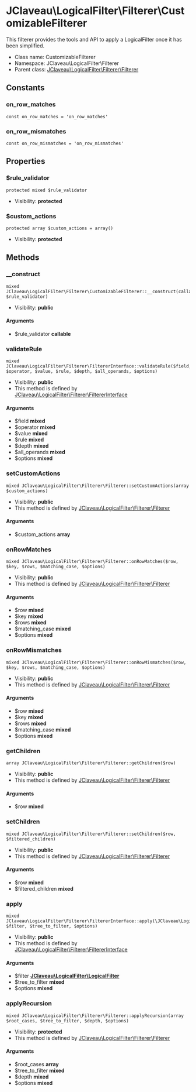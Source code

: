 JClaveau\LogicalFilter\Filterer\CustomizableFilterer
===============

This filterer provides the tools and API to apply a LogicalFilter once it has
been simplified.




* Class name: CustomizableFilterer
* Namespace: JClaveau\LogicalFilter\Filterer
* Parent class: [JClaveau\LogicalFilter\Filterer\Filterer](JClaveau-LogicalFilter-Filterer-Filterer.md)



Constants
----------


### on_row_matches

    const on_row_matches = 'on_row_matches'





### on_row_mismatches

    const on_row_mismatches = 'on_row_mismatches'





Properties
----------


### $rule_validator

    protected mixed $rule_validator





* Visibility: **protected**


### $custom_actions

    protected array $custom_actions = array()





* Visibility: **protected**


Methods
-------


### __construct

    mixed JClaveau\LogicalFilter\Filterer\CustomizableFilterer::__construct(callable $rule_validator)





* Visibility: **public**


#### Arguments
* $rule_validator **callable**



### validateRule

    mixed JClaveau\LogicalFilter\Filterer\FiltererInterface::validateRule($field, $operator, $value, $rule, $depth, $all_operands, $options)





* Visibility: **public**
* This method is defined by [JClaveau\LogicalFilter\Filterer\FiltererInterface](JClaveau-LogicalFilter-Filterer-FiltererInterface.md)


#### Arguments
* $field **mixed**
* $operator **mixed**
* $value **mixed**
* $rule **mixed**
* $depth **mixed**
* $all_operands **mixed**
* $options **mixed**



### setCustomActions

    mixed JClaveau\LogicalFilter\Filterer\Filterer::setCustomActions(array $custom_actions)





* Visibility: **public**
* This method is defined by [JClaveau\LogicalFilter\Filterer\Filterer](JClaveau-LogicalFilter-Filterer-Filterer.md)


#### Arguments
* $custom_actions **array**



### onRowMatches

    mixed JClaveau\LogicalFilter\Filterer\Filterer::onRowMatches($row, $key, $rows, $matching_case, $options)





* Visibility: **public**
* This method is defined by [JClaveau\LogicalFilter\Filterer\Filterer](JClaveau-LogicalFilter-Filterer-Filterer.md)


#### Arguments
* $row **mixed**
* $key **mixed**
* $rows **mixed**
* $matching_case **mixed**
* $options **mixed**



### onRowMismatches

    mixed JClaveau\LogicalFilter\Filterer\Filterer::onRowMismatches($row, $key, $rows, $matching_case, $options)





* Visibility: **public**
* This method is defined by [JClaveau\LogicalFilter\Filterer\Filterer](JClaveau-LogicalFilter-Filterer-Filterer.md)


#### Arguments
* $row **mixed**
* $key **mixed**
* $rows **mixed**
* $matching_case **mixed**
* $options **mixed**



### getChildren

    array JClaveau\LogicalFilter\Filterer\Filterer::getChildren($row)





* Visibility: **public**
* This method is defined by [JClaveau\LogicalFilter\Filterer\Filterer](JClaveau-LogicalFilter-Filterer-Filterer.md)


#### Arguments
* $row **mixed**



### setChildren

    mixed JClaveau\LogicalFilter\Filterer\Filterer::setChildren($row, $filtered_children)





* Visibility: **public**
* This method is defined by [JClaveau\LogicalFilter\Filterer\Filterer](JClaveau-LogicalFilter-Filterer-Filterer.md)


#### Arguments
* $row **mixed**
* $filtered_children **mixed**



### apply

    mixed JClaveau\LogicalFilter\Filterer\FiltererInterface::apply(\JClaveau\LogicalFilter\LogicalFilter $filter, $tree_to_filter, $options)





* Visibility: **public**
* This method is defined by [JClaveau\LogicalFilter\Filterer\FiltererInterface](JClaveau-LogicalFilter-Filterer-FiltererInterface.md)


#### Arguments
* $filter **[JClaveau\LogicalFilter\LogicalFilter](JClaveau-LogicalFilter-LogicalFilter.md)**
* $tree_to_filter **mixed**
* $options **mixed**



### applyRecursion

    mixed JClaveau\LogicalFilter\Filterer\Filterer::applyRecursion(array $root_cases, $tree_to_filter, $depth, $options)





* Visibility: **protected**
* This method is defined by [JClaveau\LogicalFilter\Filterer\Filterer](JClaveau-LogicalFilter-Filterer-Filterer.md)


#### Arguments
* $root_cases **array**
* $tree_to_filter **mixed**
* $depth **mixed**
* $options **mixed**


